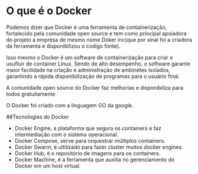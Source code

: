 # O que é o Docker

  Podemos dizer que Docker é uma ferramenta de containerização, fortalecido pela comunidade
open source e tem como principal apoiadora do projeto a empresa de mesmo nome
Doker inc(que por sinal foi a criadora da ferramenta e disponibilizou o codigo fonte).

  Isso mesmo o Docker é um software de containerização para criar e usufluir de
container Linux. Sendo de alto desempenho, o software garante maior facilidade
na criação e administração de ambinetes isolados, garantindo a rápida disponibilização
de programas para o usuário final.

  A comunidade open source do Docker faz melhorias e disponibiliza para todos
gratuitamente

  O Docker foi criado com a linguagem GO da google.
  
  
##Tecnologias do Docker
  - Docker Engine, a plataforma que segura os containers e faz intermediação com o sistema operacional.
  - Docker Compose, serve para orquestrar múltiplos containers.
  - Docker Swarm, é ultilizado para fazer cluster muitos docker engines.
  - Docker Hub, é o repositório de imagens para os containers.
  - Docker Machine, é a ferramenta que auxilia no gerenciamento do Docker em um host virtual.